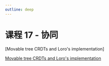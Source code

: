```yaml
---
outline: deep
---
```


# 课程 17 - 协同

[Movable tree CRDTs and Loro's implementation]

[Movable tree CRDTs and Loro's implementation](https://news.ycombinator.com/item?id=41099901)
